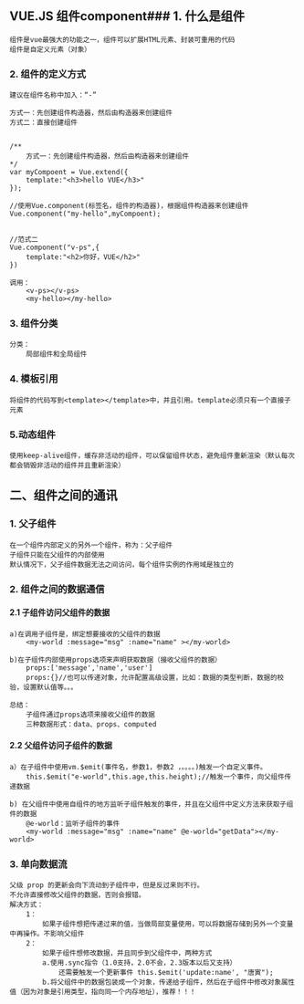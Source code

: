 ## VUE.JS 组件component### 1. 什么是组件
	组件是vue最强大的功能之一，组件可以扩展HTML元素、封装可重用的代码
	组件是自定义元素（对象）

### 2. 组件的定义方式
	建议在组件名称中加入：“-”
	
	方式一：先创建组件构造器，然后由构造器来创建组件
	方式二：直接创建组件


	/**
		方式一：先创建组件构造器，然后由构造器来创建组件
	*/
	var myCompoent = Vue.extend({
		template:"<h3>hello VUE</h3>"
	});
	
	//使用Vue.component(标签名，组件的构造器)，根据组件构造器来创建组件
	Vue.component("my-hello",myCompoent);


	//范式二
	Vue.component("v-ps",{
		template:"<h2>你好，VUE</h2>"
	})
	
	调用：
		<v-ps></v-ps>
		<my-hello></my-hello>

### 3. 组件分类
	分类：
		局部组件和全局组件

### 4. 模板引用
	将组件的代码写到<template></template>中，并且引用。template必须只有一个直接子元素

### 5.动态组件
	使用keep-alive组件，缓存非活动的组件，可以保留组件状态，避免组件重新渲染（默认每次都会销毁非活动的组件并且重新渲染）


## 二、组件之间的通讯

### 1. 父子组件
	在一个组件内部定义的另外一个组件，称为：父子组件
	子组件只能在父组件的内部使用
	默认情况下，父子组件数据无法之间访问，每个组件实例的作用域是独立的

### 2. 组件之间的数据通信

#### 2.1 子组件访问父组件的数据
	a)在调用子组件是，绑定想要接收的父组件的数据
		<my-world :message="msg" :name="name" ></my-world>
	
	b)在子组件内部使用props选项来声明获取数据（接收父组件的数据）
		props:['message','name','user']
		props:{}//也可以传递对象，允许配置高级设置，比如：数据的类型判断，数据的校验，设置默认值等。。。
	
	总结：
		子组件通过props选项来接收父组件的数据
		三种数据形式：data、props、computed

#### 2.2 父组件访问子组件的数据
	a）在子组件中使用vm.$emit(事件名，参数1，参数2 ，。。。。)触发一个自定义事件。
		this.$emit("e-world",this.age,this.height);//触发一个事件，向父组件传递数据
	
	b) 在父组件中使用自组件的地方监听子组件触发的事件，并且在父组件中定义方法来获取子组件的数据
		@e-world：监听子组件的事件
		<my-world :message="msg" :name="name" @e-world="getData"></my-world>

### 3. 单向数据流
	父级 prop 的更新会向下流动到子组件中，但是反过来则不行。
	不允许直接修改父组件的数据，否则会报错。
	解决方式：
		1：
			如果子组件想把传递过来的值，当做局部变量使用，可以将数据存储到另外一个变量中再操作。不影响父组件
		2：
			如果子组件想修改数据，并且同步到父组件中，两种方式
			a.使用.sync指令（1.0支持，2.0不会，2.3版本以后又支持）
				还需要触发一个更新事件 this.$emit('update:name', "唐寅");
			b.将父组件中的数据包装成一个对象，传递给子组件，然后在子组件中修改对象属性值（因为对象是引用类型，指向同一个内存地址），推荐！！！